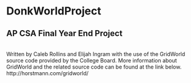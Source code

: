 # DonkWorldProject
## AP CSA Final Year End Project
<br>
Written by Caleb Rollins and Elijah Ingram with the use of the GridWorld source code provided by the College Board.
More information about GridWorld and the related source code can be found at the link below.
<br>
http://horstmann.com/gridworld/
